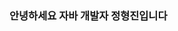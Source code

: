 <html>
  <head>
    <title>
    </title>
    </head>
  <body>
    <h3>안녕하세요 자바 개발자 정형진입니다</h3>
    </body>
  </html>
